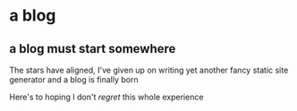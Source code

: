 # a blog

## a blog must start somewhere

The stars have aligned,
I've given up on writing yet another fancy static site generator and a blog is finally born

Here's to hoping I don't _regret_ this whole experience
